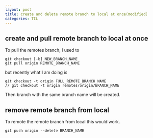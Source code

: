 ```yaml
---
layout: post
title: create and delete remote branch to local at once(modified)
categories: TIL
---
```


## create and pull remote branch to local at once
To pull the remotes branch, I used to 
```
git checkout [-b] NEW_BRANCH_NAME
git pull origin REMOTE_BRANCH_NAME
```
but recently what I am doing is
```
git checkout -t origin FULL_REMOTE_BRANCH_NAME
// git checkout -t origin remotes/origin/BRANCH_NAME
```
Then branch with the same branch name will be created.

## remove remote branch from local
To remote the remote branch from local this would work.
```
git push origin --delete BRANCH_NAME
```

